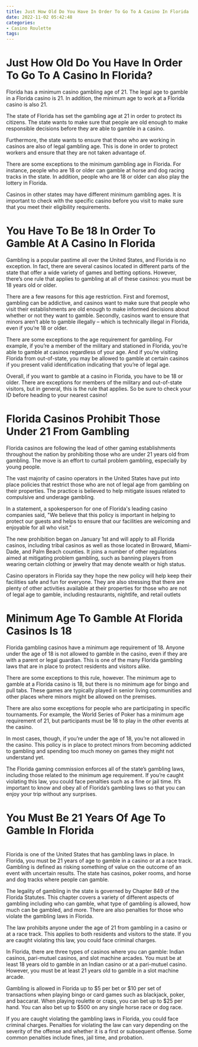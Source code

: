 ```yaml
---
title: Just How Old Do You Have In Order To Go To A Casino In Florida
date: 2022-11-02 05:42:48
categories:
- Casino Roulette
tags:
---
```



#  Just How Old Do You Have In Order To Go To A Casino In Florida?

Florida has a minimum casino gambling age of 21. The legal age to gamble in a Florida casino is 21. In addition, the minimum age to work at a Florida casino is also 21.

The state of Florida has set the gambling age at 21 in order to protect its citizens. The state wants to make sure that people are old enough to make responsible decisions before they are able to gamble in a casino.

Furthermore, the state wants to ensure that those who are working in casinos are also of legal gambling age. This is done in order to protect workers and ensure that they are not taken advantage of.

There are some exceptions to the minimum gambling age in Florida. For instance, people who are 18 or older can gamble at horse and dog racing tracks in the state. In addition, people who are 18 or older can also play the lottery in Florida.

Casinos in other states may have different minimum gambling ages. It is important to check with the specific casino before you visit to make sure that you meet their eligibility requirements.

#  You Have To Be 18 In Order To Gamble At A Casino In Florida

Gambling is a popular pastime all over the United States, and Florida is no exception. In fact, there are several casinos located in different parts of the state that offer a wide variety of games and betting options. However, there’s one rule that applies to gambling at all of these casinos: you must be 18 years old or older.

There are a few reasons for this age restriction. First and foremost, gambling can be addictive, and casinos want to make sure that people who visit their establishments are old enough to make informed decisions about whether or not they want to gamble. Secondly, casinos want to ensure that minors aren’t able to gamble illegally – which is technically illegal in Florida, even if you’re 18 or older.

There are some exceptions to the age requirement for gambling. For example, if you’re a member of the military and stationed in Florida, you’re able to gamble at casinos regardless of your age. And if you’re visiting Florida from out-of-state, you may be allowed to gamble at certain casinos if you present valid identification indicating that you’re of legal age.

Overall, if you want to gamble at a casino in Florida, you have to be 18 or older. There are exceptions for members of the military and out-of-state visitors, but in general, this is the rule that applies. So be sure to check your ID before heading to your nearest casino!

#  Florida Casinos Prohibit Those Under 21 From Gambling

Florida casinos are following the lead of other gaming establishments throughout the nation by prohibiting those who are under 21 years old from gambling. The move is an effort to curtail problem gambling, especially by young people.

The vast majority of casino operators in the United States have put into place policies that restrict those who are not of legal age from gambling on their properties. The practice is believed to help mitigate issues related to compulsive and underage gambling.

In a statement, a spokesperson for one of Florida's leading casino companies said, "We believe that this policy is important in helping to protect our guests and helps to ensure that our facilities are welcoming and enjoyable for all who visit."

The new prohibition began on January 1st and will apply to all Florida casinos, including tribal casinos as well as those located in Broward, Miami-Dade, and Palm Beach counties. It joins a number of other regulations aimed at mitigating problem gambling, such as banning players from wearing certain clothing or jewelry that may denote wealth or high status.

Casino operators in Florida say they hope the new policy will help keep their facilities safe and fun for everyone. They are also stressing that there are plenty of other activities available at their properties for those who are not of legal age to gamble, including restaurants, nightlife, and retail outlets

#  Minimum Age To Gamble At Florida Casinos Is 18

Florida gambling casinos have a minimum age requirement of 18. Anyone under the age of 18 is not allowed to gamble in the casino, even if they are with a parent or legal guardian. This is one of the many Florida gambling laws that are in place to protect residents and visitors alike.

There are some exceptions to this rule, however. The minimum age to gamble at a Florida casino is 18, but there is no minimum age for bingo and pull tabs. These games are typically played in senior living communities and other places where minors might be allowed on the premises.

There are also some exceptions for people who are participating in specific tournaments. For example, the World Series of Poker has a minimum age requirement of 21, but participants must be 18 to play in the other events at the casino.

In most cases, though, if you’re under the age of 18, you’re not allowed in the casino. This policy is in place to protect minors from becoming addicted to gambling and spending too much money on games they might not understand yet.

The Florida gaming commission enforces all of the state’s gambling laws, including those related to the minimum age requirement. If you’re caught violating this law, you could face penalties such as a fine or jail time. It’s important to know and obey all of Florida’s gambling laws so that you can enjoy your trip without any surprises.

#  You Must Be 21 Years Of Age To Gamble In Florida

#

Florida is one of the United States that has gambling laws in place. In Florida, you must be 21 years of age to gamble in a casino or at a race track. Gambling is defined as risking something of value on the outcome of an event with uncertain results. The state has casinos, poker rooms, and horse and dog tracks where people can gamble.

The legality of gambling in the state is governed by Chapter 849 of the Florida Statutes. This chapter covers a variety of different aspects of gambling including who can gamble, what type of gambling is allowed, how much can be gambled, and more. There are also penalties for those who violate the gambling laws in Florida.

The law prohibits anyone under the age of 21 from gambling in a casino or at a race track. This applies to both residents and visitors to the state. If you are caught violating this law, you could face criminal charges.

In Florida, there are three types of casinos where you can gamble: Indian casinos, pari-mutuel casinos, and slot machine arcades. You must be at least 18 years old to gamble in an Indian casino or at a pari-mutuel casino. However, you must be at least 21 years old to gamble in a slot machine arcade.

Gambling is allowed in Florida up to $5 per bet or $10 per set of transactions when playing bingo or card games such as blackjack, poker, and baccarat. When playing roulette or craps, you can bet up to $25 per hand. You can also bet up to $500 on any single horse race or dog race.

If you are caught violating the gambling laws in Florida, you could face criminal charges. Penalties for violating the law can vary depending on the severity of the offense and whether it is a first or subsequent offense. Some common penalties include fines, jail time, and probation.